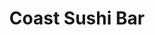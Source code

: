 ---
layout: place
title: "Coast Sushi Bar"
permalink: /illinois/chicago/coast-sushi-bar.html
stateAbbr: IL
stateName: Illinois
cityName: Chicago
seo:
  name: "Coast Sushi Bar"
  type: Restaurant
  links: http://coastsushi.net/coastsushi/default.asp
description: "Cooked Japanese fare & creative sushi rolls served in a lively, contemporary setting. Coast Sushi Bar serves delicious sushi in Chicago, Illinois. Try fresh Japanese dishes for a great dining experience. Available for takeout, delivery, lunch, and dinner."
place_id: ChIJzz1aLOvSD4gRq-BexNb_hV4
photos:
  - name: >-
      places/ChIJzz1aLOvSD4gRq-BexNb_hV4/photos/AeeoHcIxYHUYKycPCMWeb4Xuhg8s0xMTAbfW-mD6c53vIR7X5i6HFD4En4sTgoqDRcOg_HhM4QoMUimwkK669OZNiqsg1Osomh4iSbtoeQz7sF4ivdVqp5Lz5xMvrDmPsuiDS5KZrAU6PMUj_gY-4iDBGDDbJxgfIG3rEzwnV8c2C28yEYpXjHrg7WKEedRNF6oLc-7cj7WtYpG3bXg8yX3LEvX7kmuoWv4KyYCkCfWkiGAYf16OtcxSYh0LClYWb_Z-UnhgsmmCT20ysFn0B6uL0RiuYonkHXDONJT3x0OaeVG-sg
    widthPx: 1298
    heightPx: 865
    authorAttributions:
      - displayName: Coast Sushi Bar
        uri: https://maps.google.com/maps/contrib/100863928547461103392
        photoUri: >-
          https://lh3.googleusercontent.com/a-/ALV-UjW7t3FrR1sE2pCXTz5gIfEumxspSrALrrm8aMjWo2VNZNARUi4=s100-p-k-no-mo
    flagContentUri: >-
      https://www.google.com/local/imagery/report/?cb_client=maps_api_places.places_api&image_key=!1e10!2sAF1QipPTp_1ntuX71sIt8bUO5erQ_LPGmWuLtnWQKfer&hl=en-US
    googleMapsUri: >-
      https://www.google.com/maps/place//data=!3m4!1e2!3m2!1sAF1QipPTp_1ntuX71sIt8bUO5erQ_LPGmWuLtnWQKfer!2e10!4m2!3m1!1s0x880fd2eb2c5a3dcf:0x5e85ffd6c45ee0ab
  - name: >-
      places/ChIJzz1aLOvSD4gRq-BexNb_hV4/photos/AeeoHcK_hCum_fTBdkVR2-TdafyWpglZJmNkky3hgjMI8cSrHVHm7rMdttdEOKq5fLfOsznq08-GsZPEEj2_XP7jHf9wmzAdQ3TXE00S-akPORJsLT4Df9jV1thH2weGRqXjhLxpBME96RmjHinGxh8tje3FUDcwXtCWIU9ZR5d0CLTKlHKjRcst-OvQ7qpBm0hl1C_L7FoW6Ui-5bSuQu5DdrXHtc9N4HaFl2keCYFsvDDs4AYyF4mj4AW1i8saZixB7T3D-bAPkd7V8GK4K338PoS1EwYP7YBC3jsu6tfKJ0s4Vw
    widthPx: 4800
    heightPx: 3179
    authorAttributions:
      - displayName: Coast Sushi Bar
        uri: https://maps.google.com/maps/contrib/100863928547461103392
        photoUri: >-
          https://lh3.googleusercontent.com/a-/ALV-UjW7t3FrR1sE2pCXTz5gIfEumxspSrALrrm8aMjWo2VNZNARUi4=s100-p-k-no-mo
    flagContentUri: >-
      https://www.google.com/local/imagery/report/?cb_client=maps_api_places.places_api&image_key=!1e10!2sAF1QipOtOSEUiWv5lNbqAjIHrxXrYM-anWUZJ2Ff7f_m&hl=en-US
    googleMapsUri: >-
      https://www.google.com/maps/place//data=!3m4!1e2!3m2!1sAF1QipOtOSEUiWv5lNbqAjIHrxXrYM-anWUZJ2Ff7f_m!2e10!4m2!3m1!1s0x880fd2eb2c5a3dcf:0x5e85ffd6c45ee0ab
  - name: >-
      places/ChIJzz1aLOvSD4gRq-BexNb_hV4/photos/AeeoHcJaFNJq01ae8OL95VAPwet5jhV8xj6QdZmiwlETYzeMVEljl0jgyddqVSj00u6NnjSEw0rlF_Wt12kcDqQpL-PfQkL1oDs3ZPJWhJXizDWwNKeRHvNGUC7w2eQlcVI92x_8E4YXZOsS-3O2ykiMOJforFdKcvEmpAjAmpAM3m1PS55pXXxyFGFguvn8iuV7JOUMEsyxXDXFFROsATxtsBlf17v8wnBYHdObFYFbVaZLBRRUnL7blA_YktEqO3Txwunj8symJKE8jbDUC_fQeACTxoHCbVXDGjzA-_NxqXcrmw
    widthPx: 1080
    heightPx: 608
    authorAttributions:
      - displayName: Coast Sushi Bar
        uri: https://maps.google.com/maps/contrib/100863928547461103392
        photoUri: >-
          https://lh3.googleusercontent.com/a-/ALV-UjW7t3FrR1sE2pCXTz5gIfEumxspSrALrrm8aMjWo2VNZNARUi4=s100-p-k-no-mo
    flagContentUri: >-
      https://www.google.com/local/imagery/report/?cb_client=maps_api_places.places_api&image_key=!1e10!2sAF1QipNE1tG__xiH3YZj9TIuxn0Muq8B6d6DKUADdGal&hl=en-US
    googleMapsUri: >-
      https://www.google.com/maps/place//data=!3m4!1e2!3m2!1sAF1QipNE1tG__xiH3YZj9TIuxn0Muq8B6d6DKUADdGal!2e10!4m2!3m1!1s0x880fd2eb2c5a3dcf:0x5e85ffd6c45ee0ab
  - name: >-
      places/ChIJzz1aLOvSD4gRq-BexNb_hV4/photos/AeeoHcK5Jc-wQaQxlgWFD6GTMHN7dd50MoFWGw5GY8nwSM3bCqwwLlKseAzpS9hjiMVmvd0Omo5IQSqlsgCN0IsdWbw2X_9scvQcysN1jmUusuJAFhJ5O0rapDNJlmtlMzYmtw_DvQYAxG1va635CAsu7t8Ah6novKdf207Q50pMhjj38Jzk3GPrj7ZXtq_5fRZbG8xZyuKVs6k5daZFTMyM8sUWds0g4VRe4VSP3pEZscg0G3VYA3UhTge-3Zfy_lFErAgucCPqaD02FEo-_EmUHnS9vdbN5IiW2quEDNaZmCt6aA
    widthPx: 3853
    heightPx: 2857
    authorAttributions:
      - displayName: Coast Sushi Bar
        uri: https://maps.google.com/maps/contrib/100863928547461103392
        photoUri: >-
          https://lh3.googleusercontent.com/a-/ALV-UjW7t3FrR1sE2pCXTz5gIfEumxspSrALrrm8aMjWo2VNZNARUi4=s100-p-k-no-mo
    flagContentUri: >-
      https://www.google.com/local/imagery/report/?cb_client=maps_api_places.places_api&image_key=!1e10!2sAF1QipMY7h_C9sNgWkUTVRxaIa0tpxT3-I93HauBQAZe&hl=en-US
    googleMapsUri: >-
      https://www.google.com/maps/place//data=!3m4!1e2!3m2!1sAF1QipMY7h_C9sNgWkUTVRxaIa0tpxT3-I93HauBQAZe!2e10!4m2!3m1!1s0x880fd2eb2c5a3dcf:0x5e85ffd6c45ee0ab
  - name: >-
      places/ChIJzz1aLOvSD4gRq-BexNb_hV4/photos/AeeoHcLqz7sPUzu2V8cEb450NJokxHeo53fjPL3i5ADdIg_S5i_-hVUP5h1-KvyUIcAHaTCLe1tZc8n1Gl_MYaN-UrWyMPjKKJM6BnodOLIRiOmUBTwZzC7X85W2e1koPe0-mvWFg0BQ_DU7CeoZcaK_b3gQXF7atsgapFH1DPgfmggG8RQG73oOvkYjcFnzb2a_YiVyLrkGV3vq2Dw63uXmfx-zsMRbQ8WAjAv-4Suadwj4eJm5YfwY_m4kcwkXMXDtGSIQ0PI9_gmXBDwC1sc2OrGW-_tayu2b4GKnIonF8OAWhg
    widthPx: 3024
    heightPx: 4032
    authorAttributions:
      - displayName: Coast Sushi Bar
        uri: https://maps.google.com/maps/contrib/100863928547461103392
        photoUri: >-
          https://lh3.googleusercontent.com/a-/ALV-UjW7t3FrR1sE2pCXTz5gIfEumxspSrALrrm8aMjWo2VNZNARUi4=s100-p-k-no-mo
    flagContentUri: >-
      https://www.google.com/local/imagery/report/?cb_client=maps_api_places.places_api&image_key=!1e10!2sAF1QipNgzzu7CHVYX8B285Nqq-L1ZjLIMDMnk1AiPhtA&hl=en-US
    googleMapsUri: >-
      https://www.google.com/maps/place//data=!3m4!1e2!3m2!1sAF1QipNgzzu7CHVYX8B285Nqq-L1ZjLIMDMnk1AiPhtA!2e10!4m2!3m1!1s0x880fd2eb2c5a3dcf:0x5e85ffd6c45ee0ab
  - name: >-
      places/ChIJzz1aLOvSD4gRq-BexNb_hV4/photos/AeeoHcKX-8grQWJNwC1CyMd4OrFyI0j506HTWcavnI3zomKQHGI0Yr4vffhAwzkBfsUKn9ZU4FVFxrSsYmEp8UUqkS30FxsRwA0luwCfP9ZuMA78se7ZsUwLgm_5q07dEwavNhz0-MBq_ivOL6EhNqyJSNVhqm4HMIMpK2nFCMLc7_iwTwPd4wkrY56psXvTQ9iqdR4Y2e6mnanuzOEz3_OZoOsQUqw6pskSuxkO36-qrc6QiwBukItLSd7eE-35IqUWAIxEa7gDXFc4gFSiOvj8FSrKKzxhnQIi3V-FxLg8wthZfg
    widthPx: 1232
    heightPx: 821
    authorAttributions:
      - displayName: Coast Sushi Bar
        uri: https://maps.google.com/maps/contrib/100863928547461103392
        photoUri: >-
          https://lh3.googleusercontent.com/a-/ALV-UjW7t3FrR1sE2pCXTz5gIfEumxspSrALrrm8aMjWo2VNZNARUi4=s100-p-k-no-mo
    flagContentUri: >-
      https://www.google.com/local/imagery/report/?cb_client=maps_api_places.places_api&image_key=!1e10!2sAF1QipMZtgEqgXn5bvy8PuPrAIVNa1B2rhAacWz9ojyb&hl=en-US
    googleMapsUri: >-
      https://www.google.com/maps/place//data=!3m4!1e2!3m2!1sAF1QipMZtgEqgXn5bvy8PuPrAIVNa1B2rhAacWz9ojyb!2e10!4m2!3m1!1s0x880fd2eb2c5a3dcf:0x5e85ffd6c45ee0ab
  - name: >-
      places/ChIJzz1aLOvSD4gRq-BexNb_hV4/photos/AeeoHcLfbMg884UzK2fW_Z4exz5x3f0wjiz-k6tPMkXgKcEVO2bjvpPrGYw3LZTqzIahgHzX_nyaMai4srwYTMFOCUNZCt6CgFJ8mh3Q6HzS1PYqaQdYG-CMvWyZgfZA4yCVdC-w8IZbXKnGVZkVviNbHuaBAhB7GHbiNQathnSxTzWQKxQG5igM18UO6iMEBWxb0NPIi5UMV1XBPNGvFQfsxbaoMKSzfD_JpK5S0a7Ph9R5R15LkvXTewlPjpbtaSKI5T__zSb52AE5vXCYkMSiyHUFdbQGLSbrtHfBXwzbBZBO2g
    widthPx: 2880
    heightPx: 2125
    authorAttributions:
      - displayName: Coast Sushi Bar
        uri: https://maps.google.com/maps/contrib/100863928547461103392
        photoUri: >-
          https://lh3.googleusercontent.com/a-/ALV-UjW7t3FrR1sE2pCXTz5gIfEumxspSrALrrm8aMjWo2VNZNARUi4=s100-p-k-no-mo
    flagContentUri: >-
      https://www.google.com/local/imagery/report/?cb_client=maps_api_places.places_api&image_key=!1e10!2sAF1QipNXMiFt_tJXZVG8OJ8m_PEfactyuwH9otb4p_l0&hl=en-US
    googleMapsUri: >-
      https://www.google.com/maps/place//data=!3m4!1e2!3m2!1sAF1QipNXMiFt_tJXZVG8OJ8m_PEfactyuwH9otb4p_l0!2e10!4m2!3m1!1s0x880fd2eb2c5a3dcf:0x5e85ffd6c45ee0ab
  - name: >-
      places/ChIJzz1aLOvSD4gRq-BexNb_hV4/photos/AeeoHcJTjanJFZtQW1CtizY-3-PcW8Eu01ODiWcKbwLWJsgXMu3CuWVMk_ScmxtlLUjylPM-fUlnpLAiTcS6Yg4CnkR0yHS3Jxc7YsAwmhrwpXdkz5fdGRp3i895F1Fl4CjMfSlhFRIzjOIi0ISc_YIAOoYS5tlBmeC62XAGyVUMVL5z6fE09Lenueg9NN2QM2_XcDECwqN9VGiAppJ9ELp1-t6TBVWglz4y_hzL5tUv2QJUbnfn9C_LDwxC1hVvnkjm8pOJtN-703W1kIJIZKc7d43nAg2CPgJzaJz8RifEV5_rRnEunVay-8Vtf9oflNnwV5OVtCNNyReJAP2V9kwyJr-rucIyW4Y1C25WtTlRiM83IryBNmChSBjHYnBzcgxfzWLlSvZOYtEXWyPEkw4Sbyp6dXhJ_B2-C_zuj-4KRwUOilQR
    widthPx: 3024
    heightPx: 4032
    authorAttributions:
      - displayName: mary hodur
        uri: https://maps.google.com/maps/contrib/115256552106723379452
        photoUri: >-
          https://lh3.googleusercontent.com/a-/ALV-UjXwFhmd0SWtXFzRQMswmw236i57Sf42mTdN7OjXzT7EMwDtiekYMQ=s100-p-k-no-mo
    flagContentUri: >-
      https://www.google.com/local/imagery/report/?cb_client=maps_api_places.places_api&image_key=!1e10!2sCIHM0ogKEICAgID4g4K1rAE&hl=en-US
    googleMapsUri: >-
      https://www.google.com/maps/place//data=!3m4!1e2!3m2!1sCIHM0ogKEICAgID4g4K1rAE!2e10!4m2!3m1!1s0x880fd2eb2c5a3dcf:0x5e85ffd6c45ee0ab
  - name: >-
      places/ChIJzz1aLOvSD4gRq-BexNb_hV4/photos/AeeoHcLoXJqsjLYUHypDlxlkFUfj4UL40zu8sSz6OSn2sbj1N_ZIyqGhHLpo8VKiK-Ds_ztqww19kZx8HOQCf5tpScsO61fBiwRVYwHRmbZfBdGZdIMZgJhEhrZ2P3lmzbp6A67uSzrXjp8chf8ZJ-ciSWxBT4QGwxY3YrCjMeI2w20ziMPGXZrlNNAileT8KIJ-px7d6r_EBSyaJOsl5vTpF86IkZLcZlE1Tjj_KEiDFG4ETfZomqRkKzjda64k-ai6ITu0ocHFA02yRfvgmtLfjKEQxqW8SSj9oBnj8vWey3msfIq5t4f_uHdpWtKh2cwVuKz4v3GznzzVfuR-1IRC8F1F7IsXlbqbKRb1qz3AHU_oLcmRIJ2VTfBcte7QJsK006pMpNCcRVJ5-gIEPEjVEigoboCUKZHSLDH93DKJgO2Qkw
    widthPx: 4048
    heightPx: 3036
    authorAttributions:
      - displayName: Joe Born
        uri: https://maps.google.com/maps/contrib/109479248113881283909
        photoUri: >-
          https://lh3.googleusercontent.com/a-/ALV-UjUgxV0NVUNOU1vd4hKFvl0K1VVNq4Kr1_ZMVjj_7XSA5n_DWGbXLw=s100-p-k-no-mo
    flagContentUri: >-
      https://www.google.com/local/imagery/report/?cb_client=maps_api_places.places_api&image_key=!1e10!2sCIHM0ogKEICAgIDE2oqTJg&hl=en-US
    googleMapsUri: >-
      https://www.google.com/maps/place//data=!3m4!1e2!3m2!1sCIHM0ogKEICAgIDE2oqTJg!2e10!4m2!3m1!1s0x880fd2eb2c5a3dcf:0x5e85ffd6c45ee0ab
  - name: >-
      places/ChIJzz1aLOvSD4gRq-BexNb_hV4/photos/AeeoHcLzkHgFP587SmGBy_MhaAbXzvyBswkQvZBzxQwnlzoVrZOjbRYDrkUhj8qsuyJDK7greHlTINmj2KRvybT1HSMUqDM9aWiDEU-1Dvk9glUS1UcsJOIs5hcaf4Cb_J9ZjQxNQ6kA9JIMMLB7d8_4GmgoU3Mjc17k1F8xoZVcr0vskXEGm_JeH7yvFepSP8jeBT3QKAPqzqKDhsJo-pabHb6w5yWrSzEByQRopFB7-d8cytGaXYsHvgRruDI8nja8GKl53X_1Bayt48-SXJ_ZTu-uGouPoUlTKHsTCWOB0fgmUA
    widthPx: 3179
    heightPx: 4800
    authorAttributions:
      - displayName: Coast Sushi Bar
        uri: https://maps.google.com/maps/contrib/100863928547461103392
        photoUri: >-
          https://lh3.googleusercontent.com/a-/ALV-UjW7t3FrR1sE2pCXTz5gIfEumxspSrALrrm8aMjWo2VNZNARUi4=s100-p-k-no-mo
    flagContentUri: >-
      https://www.google.com/local/imagery/report/?cb_client=maps_api_places.places_api&image_key=!1e10!2sAF1QipMglZB95_-pmn5GZjMMI6OcMLoUyTXC83Rj-aZN&hl=en-US
    googleMapsUri: >-
      https://www.google.com/maps/place//data=!3m4!1e2!3m2!1sAF1QipMglZB95_-pmn5GZjMMI6OcMLoUyTXC83Rj-aZN!2e10!4m2!3m1!1s0x880fd2eb2c5a3dcf:0x5e85ffd6c45ee0ab
address: 2045 N Damen Ave, Chicago, IL 60647, USA
street: 2045 N Damen Ave
city: Chicago
state: IL
zip: '60647'
country: USA
neighborhood: Bucktown
latitude: '41.919046'
longitude: '-87.677520'
accessibility_options:
  wheelchairAccessibleEntrance: true
  wheelchairAccessibleRestroom: true
  wheelchairAccessibleSeating: true
business_status: OPERATIONAL
name: Coast Sushi Bar
google_maps_links:
  directionsUri: >-
    https://www.google.com/maps/dir//''/data=!4m7!4m6!1m1!4e2!1m2!1m1!1s0x880fd2eb2c5a3dcf:0x5e85ffd6c45ee0ab!3e0
  placeUri: https://maps.google.com/?cid=6811131309350379691
  writeAReviewUri: >-
    https://www.google.com/maps/place//data=!4m3!3m2!1s0x880fd2eb2c5a3dcf:0x5e85ffd6c45ee0ab!12e1
  reviewsUri: >-
    https://www.google.com/maps/place//data=!4m4!3m3!1s0x880fd2eb2c5a3dcf:0x5e85ffd6c45ee0ab!9m1!1b1
  photosUri: >-
    https://www.google.com/maps/place//data=!4m3!3m2!1s0x880fd2eb2c5a3dcf:0x5e85ffd6c45ee0ab!10e5
primary_type: Sushi Restaurant
opening_hours:
  regular: null
  current: null
secondary_opening_hours:
  regular:
    weekdayDescriptions: null
    type: null
  current:
    weekdayDescriptions: null
    type: null
phone: (773) 235-5775
price_level: PRICE_LEVEL_MODERATE
price_range: $50 &ndash; $100
rating: '4.4'
rating_count: 0
website: http://coastsushi.net/coastsushi/default.asp
reviews:
  - name: >-
      places/ChIJzz1aLOvSD4gRq-BexNb_hV4/reviews/ChZDSUhNMG9nS0VJQ0FnTUNRMmJidVFREAE
    relativePublishTimeDescription: a month ago
    rating: 5
    text:
      text: >-
        Best place in the city for quality sushi.

        The fatty tuna was amazing.  Sashimi portions are generous.   I ordered
        way too much...   salmon skin roll with requested jalapeño and cream
        cheese was heavenly and balanced per my cardiologist.  Great place
        during the week...practically had the restaurant to myself.    The
        cocktails are also delish.  The lychee martini was so paradise!
      languageCode: en
    originalText:
      text: >-
        Best place in the city for quality sushi.

        The fatty tuna was amazing.  Sashimi portions are generous.   I ordered
        way too much...   salmon skin roll with requested jalapeño and cream
        cheese was heavenly and balanced per my cardiologist.  Great place
        during the week...practically had the restaurant to myself.    The
        cocktails are also delish.  The lychee martini was so paradise!
      languageCode: en
    authorAttribution:
      displayName: James McCullough
      uri: https://www.google.com/maps/contrib/114196404565452689094/reviews
      photoUri: >-
        https://lh3.googleusercontent.com/a/ACg8ocJuzQvGjtfV8_ywgGwgOAHdKCAUptnWWI3VoSY6rObybLPLXw=s128-c0x00000000-cc-rp-mo
    publishTime: '2025-03-05T21:25:06.295531Z'
    flagContentUri: >-
      https://www.google.com/local/review/rap/report?postId=ChZDSUhNMG9nS0VJQ0FnTUNRMmJidVFREAE&d=17924085&t=1
    googleMapsUri: >-
      https://www.google.com/maps/reviews/data=!4m6!14m5!1m4!2m3!1sChZDSUhNMG9nS0VJQ0FnTUNRMmJidVFREAE!2m1!1s0x880fd2eb2c5a3dcf:0x5e85ffd6c45ee0ab
  - name: >-
      places/ChIJzz1aLOvSD4gRq-BexNb_hV4/reviews/ChZDSUhNMG9nS0VJQ0FnSURmb3RlZVFREAE
    relativePublishTimeDescription: 3 months ago
    rating: 5
    text:
      text: >-
        Fantastic local sushi place! Definitely ask about their specials, tons
        of fresh fish and the fresh grated wasabi is so good. Definitely worth
        making the trip even if you don’t live in the area. The banana maki
        dessert was a great way to end the meal too.
      languageCode: en
    originalText:
      text: >-
        Fantastic local sushi place! Definitely ask about their specials, tons
        of fresh fish and the fresh grated wasabi is so good. Definitely worth
        making the trip even if you don’t live in the area. The banana maki
        dessert was a great way to end the meal too.
      languageCode: en
    authorAttribution:
      displayName: Katie Iuorio
      uri: https://www.google.com/maps/contrib/103773917342237280513/reviews
      photoUri: >-
        https://lh3.googleusercontent.com/a/ACg8ocIf0NVxREV9fVz9vX2RISXRl5YjAoeJBXOwHvWAxYJm4uqNpA=s128-c0x00000000-cc-rp-mo
    publishTime: '2025-01-05T02:29:02.139755Z'
    flagContentUri: >-
      https://www.google.com/local/review/rap/report?postId=ChZDSUhNMG9nS0VJQ0FnSURmb3RlZVFREAE&d=17924085&t=1
    googleMapsUri: >-
      https://www.google.com/maps/reviews/data=!4m6!14m5!1m4!2m3!1sChZDSUhNMG9nS0VJQ0FnSURmb3RlZVFREAE!2m1!1s0x880fd2eb2c5a3dcf:0x5e85ffd6c45ee0ab
  - name: >-
      places/ChIJzz1aLOvSD4gRq-BexNb_hV4/reviews/ChdDSUhNMG9nS0VJQ0FnSUN4NHFxZzdRRRAB
    relativePublishTimeDescription: a year ago
    rating: 5
    text:
      text: >-
        Coast Sushi Bar in Wicker Park is everything I remember, and then
        some.   The sushi and seafood appetizers are phenomenal, the service is
        divine, and they now have a liquor license!  I’m so happy that I was
        able to enjoy a nice meal on their 20th anniversary, on a Saturday night
        in Chicago.   The Angry Salmon Appetizer and the Firecracker Roll were
        absolutely perfect!   How I miss this city! 🥰🔥🎉  And a special thanks
        to my amazing server, Ricardo!
      languageCode: en
    originalText:
      text: >-
        Coast Sushi Bar in Wicker Park is everything I remember, and then
        some.   The sushi and seafood appetizers are phenomenal, the service is
        divine, and they now have a liquor license!  I’m so happy that I was
        able to enjoy a nice meal on their 20th anniversary, on a Saturday night
        in Chicago.   The Angry Salmon Appetizer and the Firecracker Roll were
        absolutely perfect!   How I miss this city! 🥰🔥🎉  And a special thanks
        to my amazing server, Ricardo!
      languageCode: en
    authorAttribution:
      displayName: Jessica April
      uri: https://www.google.com/maps/contrib/113323068073471887311/reviews
      photoUri: >-
        https://lh3.googleusercontent.com/a-/ALV-UjXH1UJTPLyuB5e21Th-ZgTYGXu3GDd6t2qmrooLJjtRPMyWY2cTBw=s128-c0x00000000-cc-rp-mo-ba4
    publishTime: '2023-05-13T22:24:06.417729Z'
    flagContentUri: >-
      https://www.google.com/local/review/rap/report?postId=ChdDSUhNMG9nS0VJQ0FnSUN4NHFxZzdRRRAB&d=17924085&t=1
    googleMapsUri: >-
      https://www.google.com/maps/reviews/data=!4m6!14m5!1m4!2m3!1sChdDSUhNMG9nS0VJQ0FnSUN4NHFxZzdRRRAB!2m1!1s0x880fd2eb2c5a3dcf:0x5e85ffd6c45ee0ab
  - name: >-
      places/ChIJzz1aLOvSD4gRq-BexNb_hV4/reviews/ChdDSUhNMG9nS0VJQ0FnSURIM2VEVTdnRRAB
    relativePublishTimeDescription: 6 months ago
    rating: 5
    text:
      text: >-
        I love coast sushi. The staff is very knowledgeable and very kind. ASK
        ABOUT THEIR SPECIALS. They always have exotic fish and give good
        recommendations. Their fresh salmon is best in Chicago. I always look
        forward to heading in to eat or carry out.
      languageCode: en
    originalText:
      text: >-
        I love coast sushi. The staff is very knowledgeable and very kind. ASK
        ABOUT THEIR SPECIALS. They always have exotic fish and give good
        recommendations. Their fresh salmon is best in Chicago. I always look
        forward to heading in to eat or carry out.
      languageCode: en
    authorAttribution:
      displayName: Billy Finn
      uri: https://www.google.com/maps/contrib/105432747343094676095/reviews
      photoUri: >-
        https://lh3.googleusercontent.com/a/ACg8ocJB2AgaDitUvXw1R01YuLnZuszrz2I20Bf9uAKCg3gEOPdFRQ=s128-c0x00000000-cc-rp-mo
    publishTime: '2024-09-19T02:29:54.179127Z'
    flagContentUri: >-
      https://www.google.com/local/review/rap/report?postId=ChdDSUhNMG9nS0VJQ0FnSURIM2VEVTdnRRAB&d=17924085&t=1
    googleMapsUri: >-
      https://www.google.com/maps/reviews/data=!4m6!14m5!1m4!2m3!1sChdDSUhNMG9nS0VJQ0FnSURIM2VEVTdnRRAB!2m1!1s0x880fd2eb2c5a3dcf:0x5e85ffd6c45ee0ab
  - name: >-
      places/ChIJzz1aLOvSD4gRq-BexNb_hV4/reviews/ChZDSUhNMG9nS0VJQ0FnSURmb3BmT0tREAE
    relativePublishTimeDescription: 3 months ago
    rating: 5
    text:
      text: >-
        Some of the highest quality fish you’ll find at a neighborhood sushi
        restaurant. Must try the fresh wasabi. Atmosphere is great for a date or
        dinner with friends.
      languageCode: en
    originalText:
      text: >-
        Some of the highest quality fish you’ll find at a neighborhood sushi
        restaurant. Must try the fresh wasabi. Atmosphere is great for a date or
        dinner with friends.
      languageCode: en
    authorAttribution:
      displayName: Kevin McNally
      uri: https://www.google.com/maps/contrib/112518891774714942983/reviews
      photoUri: >-
        https://lh3.googleusercontent.com/a/ACg8ocLTAouCx55IHr33CCdTpS8-dqB95Wgo96Nh5gpSwc0Yr3GHSw=s128-c0x00000000-cc-rp-mo-ba3
    publishTime: '2025-01-05T02:28:21.432510Z'
    flagContentUri: >-
      https://www.google.com/local/review/rap/report?postId=ChZDSUhNMG9nS0VJQ0FnSURmb3BmT0tREAE&d=17924085&t=1
    googleMapsUri: >-
      https://www.google.com/maps/reviews/data=!4m6!14m5!1m4!2m3!1sChZDSUhNMG9nS0VJQ0FnSURmb3BmT0tREAE!2m1!1s0x880fd2eb2c5a3dcf:0x5e85ffd6c45ee0ab
parking_options: null
payment_options:
  acceptsCreditCards: true
  acceptsDebitCards: true
  acceptsCashOnly: false
  acceptsNfc: true
allow_dogs: null
curbside_pickup: false
delivery: true
dine_in: true
good_for_children: false
good_for_groups: true
good_for_sports: false
live_music: false
menu_for_children: false
outdoor_seating: false
reservable: true
restroom: true
serves_beer: true
serves_breakfast: false
serves_brunch: false
serves_cocktails: true
serves_coffee: false
serves_dinner: true
serves_dessert: true
serves_lunch: true
serves_vegetarian_food: true
serves_wine: true
takeout: true
update_category: essentials
summary: >-
  Cooked Japanese fare & creative sushi rolls served in a lively, contemporary
  setting.

---
